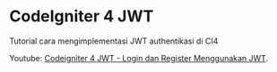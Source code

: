 # CodeIgniter 4 JWT

Tutorial cara mengimplementasi JWT authentikasi di CI4

Youtube: [Codeigniter 4 JWT - Login dan Register Menggunakan JWT](https://youtu.be/QMd_8D_4mM4).

